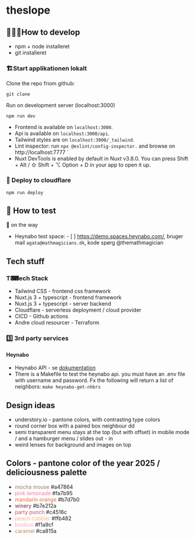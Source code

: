 # theslope

## 👩🏽‍💻How to develop
- npm + node  installeret 
- git installeret

###  🏗️Start applikationen lokalt 
Clone the repo friom github:

```git clone```

Run on development server (localhost:3000)

```npm run dev```

- Frontend is available on `localhost:3000`.
- Api is available on `localhost:3000/api`.
- Tailwind styles are on `localhost:3000/_tailwind`.
- Lint inspector: run `npx @eslint/config-inspector.` and browse on` ` http://localhost:7777 `
- Nuxt DevTools is enabled by default in Nuxt v3.8.0. You can press Shift + Alt / ⇧ Shift + ⌥ Option + D in your app to open it up.

### 🚀 Deploy to cloudflare
```npm run deploy```

## 🤖 How to test
🚧 on the way
-  Heynabo test space: - [ ] https://demo.spaces.heynabo.com/, bruger mail `agata@mathmagicians.dk`, kode spørg @themathmagician

## Tech stuff

### T⌨ech Stack
- Tailwind CSS - frontend css framework
- Nuxt.js 3  + typescript - frontend framework
- Nuxt.js 3  + typescript - server backend
- Cloudflare - serverless deployment  / cloud provider
- CICD - Github actions
- Andre cloud resourcer - Terraform

### 3️⃣ 3rd party services
#### Heynabo
- Heynabo API - se  [dokumentation](https://heynabo.atlassian.net/wiki/external/N2QzNGVkM2ZiMzg1NDkwZDk2NTBiYWYyMzA0ZWJjNmQ)
- There is a Makefile to test the heynabo api. you must have an .env file with username and password. Fx the following will return a list of neighbors:
```make heynabo-get-nhbrs```

## Design ideas
 - understory.io - pantone colors, with contrasting type colors 
 - round corner box with a paired box neighbour dd
 - semi transparent menu stays at the top (but with offset) in mobile mode / and a hamburger menu / slides out - in
 - weird lenses for background and images on top

## Colors - pantone color of the year 2025 / deliciousness palette
<style>
    m { color: #a47864 }
    pink { color:  #fa7b95 }
    orange { color: #ec6a37 }
    winery { color: #7e212a }
    party { color: #c4516c }
    peach { color: #ffb482 }
    bonbon { color: #f1a9cf }
    caramel { color: #ca815a}
</style>

- <m>mocha mouse</m> #a47864
- <pink>pink lemonade</pink> #fa7b95
- <orange>mandarin orange</orange> #b7d7b0
- <winery>winery</winery> #b7e212a
- <party>party punch</party> #c4516c
- <peach>peach cobbler</peach> #ffb482
- <bonbon>bonbon</bonbon> #f1a9cf
- <caramel>caramel</caramel> #ca815a
